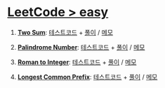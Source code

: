 # [LeetCode > easy](https://leetcode.com/problemset/?difficulty=EASY&page=1)

1. [**Two Sum**](https://leetcode.com/problems/two-sum/):
    [테스트코드](./1-Two-Sum/Two-Sum.spec.ts) +
    [풀이](./1-Two-Sum/Two-Sum.ts) / [메모](./1-Two-Sum/README.md)

2. [**Palindrome Number**](https://leetcode.com/problems/palindrome-number/):
    [테스트코드](./2-Palindrome-Number/Palindrome-Number.spec.ts) +
    [풀이](./2-Palindrome-Number/Palindrome-Number.ts) / [메모](./2-Palindrome-Number/README.md)

3. [**Roman to Integer**](https://leetcode.com/problems/roman-to-integer/):
    [테스트코드](./3-Roman-to-Integer/Roman-to-Integer.spec.ts) +
    [풀이](./3-Roman-to-Integer/Roman-to-Integer.ts) / [메모](./3-Roman-to-Integer/README.md)

4. [**Longest Common Prefix**](https://leetcode.com/problems/longest-common-prefix/):
    [테스트코드](./4-Longest-Common-Prefix/Longest-Common-Prefix.spec.ts) +
    [풀이](./4-Longest-Common-Prefix/Longest-Common-Prefix.ts) / [메모](./4-Longest-Common-Prefix/README.md)
